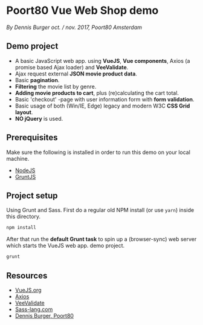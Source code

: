 # Poort80 Vue Web Shop demo

*By Dennis Burger oct. / nov. 2017, Poort80 Amsterdam*

## Demo project

* A basic JavaScript web app. using **VueJS**, **Vue components**, Axios (a promise based Ajax loader) and **VeeValidate**.
* Ajax request external **JSON movie product data**.
* Basic **pagination**.
* **Filtering** the movie list by genre.
* **Adding movie products to cart**, plus (re)calculating the cart total.
* Basic 'checkout' -page with user information form with **form validation**.
* Basic usage of both (Win/IE, Edge) legacy and modern W3C **CSS Grid layout**.
* **NO jQuery** is used.

## Prerequisites

Make sure the following is installed in order to run this demo on your local machine.

* [NodeJS](https://nodejs.org/)
* [GruntJS](https://gruntjs.com/)

## Project setup

Using Grunt and Sass. First do a regular old NPM install (or use `yarn`) inside this directory.

```bash
npm install
```
    
After that run the **default Grunt task** to spin up a (browser-sync) web server which starts the VueJS web app. demo project.

```bash
grunt
```

## Resources

* [VueJS.org](https://vuejs.org)
* [Axios](https://github.com/axios/axios)
* [VeeValidate](http://vee-validate.logaretm.com/)
* [Sass-lang.com](http://sass-lang.com)
* [Dennis Burger, Poort80](mailto:dennis.burger@poort80.nl)